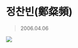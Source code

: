 정찬빈(鄭粲頻)
=============
>2006.04.06

<img src="https://img.shields.io/badge/Python-3776AB?style=for-the-badge&logo=Python&logoColor=white">
